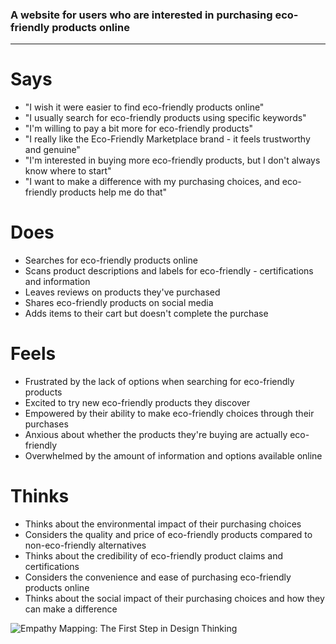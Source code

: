 ### A website for users who are interested in purchasing eco-friendly products online
---
# Says
- "I wish it were easier to find eco-friendly products online"
- "I usually search for eco-friendly products using specific keywords"
- "I'm willing to pay a bit more for eco-friendly products"
- "I really like the Eco-Friendly Marketplace brand - it feels trustworthy and genuine"
- "I'm interested in buying more eco-friendly products, but I don't always know where to start"
- "I want to make a difference with my purchasing choices, and eco-friendly products help me do that"
# Does
- Searches for eco-friendly products online
- Scans product descriptions and labels for eco-friendly - certifications and information
- Leaves reviews on products they've purchased
- Shares eco-friendly products on social media
- Adds items to their cart but doesn't complete the purchase
# Feels
- Frustrated by the lack of options when searching for eco-friendly products
- Excited to try new eco-friendly products they discover
- Empowered by their ability to make eco-friendly choices through their purchases
- Anxious about whether the products they're buying are actually eco-friendly
- Overwhelmed by the amount of information and options available online
# Thinks
- Thinks about the environmental impact of their purchasing choices
- Considers the quality and price of eco-friendly products compared to non-eco-friendly alternatives
- Thinks about the credibility of eco-friendly product claims and certifications
- Considers the convenience and ease of purchasing eco-friendly products online
- Thinks about the social impact of their purchasing choices and how they can make a difference

![Empathy Mapping: The First Step in Design Thinking](https://media.nngroup.com/media/editor/2017/12/14/screen-shot-2017-12-14-at-55525-pm.png)

